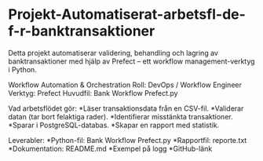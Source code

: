 # Projekt-Automatiserat-arbetsfl-de-f-r-banktransaktioner
Detta projekt automatiserar validering, behandling och lagring av banktransaktioner med hjälp av Prefect – ett workflow management-verktyg i Python.

Workflow Automation & Orchestration
Roll: DevOps / Workflow Engineer
Verktyg: Prefect
Huvudfil: Bank Workflow Prefect.py

Vad arbetsflödet gör:
*Läser transaktionsdata från en CSV-fil.
*Validerar datan (tar bort felaktiga rader).
*Identifierar misstänkta transaktioner.
*Sparar i PostgreSQL-databas.
*Skapar en rapport med statistik.

Leverabler:
*Python-fil: Bank Workflow Prefect.py
*Rapportfil: reporte.txt
*Dokumentation: README.md
*Exempel på logg
*GitHub-länk

